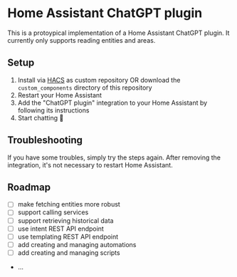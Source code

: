# Home Assistant ChatGPT plugin

This is a protoypical implementation of a Home Assistant ChatGPT plugin. It currently only supports reading entities and areas.

## Setup

1. Install via [HACS](https://hacs.xyz) as custom repository OR download the `custom_components` directory of this repository
1. Restart your Home Assistant
1. Add the "ChatGPT plugin" integration to your Home Assistant by following its instructions
1. Start chatting 🚀

## Troubleshooting

If you have some troubles, simply try the steps again.
After removing the integration, it's not necessary to restart Home Assistant.

## Roadmap

* [ ] make fetching entities more robust
* [ ] support calling services
* [ ] support retrieving historical data
* [ ] use intent REST API endpoint
* [ ] use templating REST API endpoint
* [ ] add creating and managing automations
* [ ] add creating and managing scripts
* ...
